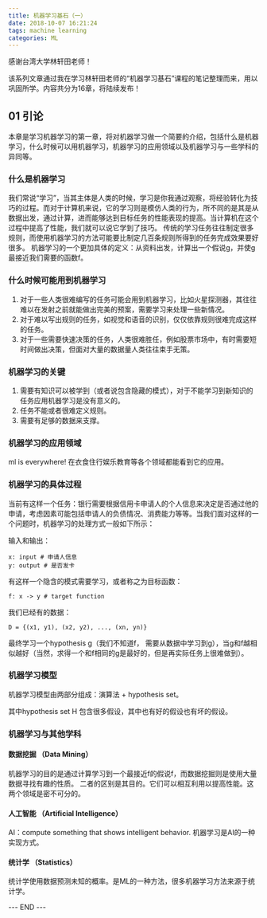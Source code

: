 ```yaml
---
title: 机器学习基石（一）
date: 2018-10-07 16:21:24
tags: machine learning
categories: ML
---
```


感谢台湾大学林轩田老师！

该系列文章通过我在学习林轩田老师的“机器学习基石”课程的笔记整理而来，用以巩固所学。内容共分为16章，将陆续发布！

## 01 引论 
本章是学习机器学习的第一章，将对机器学习做一个简要的介绍，包括什么是机器学习，什么时候可以用机器学习，机器学习的应用领域以及机器学习与一些学科的异同等。

<!-- more -->

### 什么是机器学习
我们常说“学习”，当其主体是人类的时候，学习是你我通过观察，将经验转化为技巧的过程。而对于计算机来说，它的学习则是模仿人类的行为，所不同的是其是从数据出发，通过计算，进而能够达到目标任务的性能表现的提高。当计算机在这个过程中提高了性能，我们就可以说它学到了技巧。
传统的学习任务往往制定很多规则，而使用机器学习的方法可能要比制定几百条规则所得到的任务完成效果要好很多。
机器学习的一个更加具体的定义：从资料出发，计算出一个假说g，并使g最接近我们需要的函数f。

### 什么时候可能用到机器学习
1. 对于一些人类很难编写的任务可能会用到机器学习，比如火星探测器，其往往难以在发射之前就能做出完美的预案，需要学习来处理一些新情况。
2. 对于难以写出规则的任务，如视觉和语音的识别，仅仅依靠规则很难完成这样的任务。
3. 对于一些需要快速决策的任务，人类很难胜任，例如股票市场中，有时需要短时间做出决策，但面对大量的数据量人类往往束手无策。

### 机器学习的关键
1. 需要有知识可以被学到（或者说包含隐藏的模式），对于不能学习到新知识的任务应用机器学习是没有意义的。
2. 任务不能或者很难定义规则。
3. 需要有足够的数据来支撑。

### 机器学习的应用领域
ml is everywhere! 在衣食住行娱乐教育等各个领域都能看到它的应用。

### 机器学习的具体过程
当前有这样一个任务：银行需要根据信用卡申请人的个人信息来决定是否通过他的申请，考虑因素可能包括申请人的负债情况、消费能力等等。当我们面对这样的一个问题时，机器学习的处理方式一般如下所示：

输入和输出：
```
x: input # 申请人信息
y: output # 是否发卡
```
有这样一个隐含的模式需要学习，或者称之为目标函数：
```
f: x -> y # target function 
```
我们已经有的数据：
```
D = {(x1, y1), (x2, y2), ..., (xn, yn)}
```
最终学习一个hypothesis g（我们不知道f， 需要从数据中学习到g），当g和f越相似越好（当然，求得一个和f相同的g是最好的，但是再实际任务上很难做到）。

### 机器学习模型
机器学习模型由两部分组成：演算法 + hypothesis set。

其中hypothesis set H 包含很多假设，其中也有好的假设也有坏的假设。

### 机器学习与其他学科

#### 数据挖掘 （Data Mining）
机器学习的目的是通过计算学习到一个最接近f的假说f，而数据挖掘则是使用大量数据寻找有趣的性质。
二者的区别是其目的。它们可以相互利用以提高性能。这两个领域是密不可分的。

#### 人工智能 （Artificial Intelligence）
AI：compute something that shows intelligent behavior.
机器学习是AI的一种实现方式。
#### 统计学 （Statistics）
统计学使用数据预测未知的概率。是ML的一种方法，很多机器学习方法来源于统计学。


--- END --- 